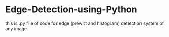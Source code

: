 # Edge-Detection-using-Python
this is .py file of code for edge (prewitt and histogram) detetction system of any image
